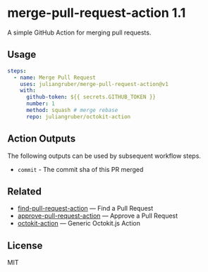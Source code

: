 # merge-pull-request-action 1.1

A simple GitHub Action for merging pull requests.

## Usage

```yaml
steps:
  - name: Merge Pull Request
    uses: juliangruber/merge-pull-request-action@v1
    with:
      github-token: ${{ secrets.GITHUB_TOKEN }}
      number: 1
      method: squash # merge rebase
      repo: juliangruber/octokit-action
```

## Action Outputs

The following outputs can be used by subsequent workflow steps.

- `commit` - The commit sha of this PR merged

## Related

- [find-pull-request-action](https://github.com/juliangruber/find-pull-request-action) &mdash; Find a Pull Request
- [approve-pull-request-action](https://github.com/juliangruber/approve-pull-request-action) &mdash; Approve a Pull Request
- [octokit-action](https://github.com/juliangruber/octokit-action) &mdash; Generic Octokit.js Action

## License

MIT
